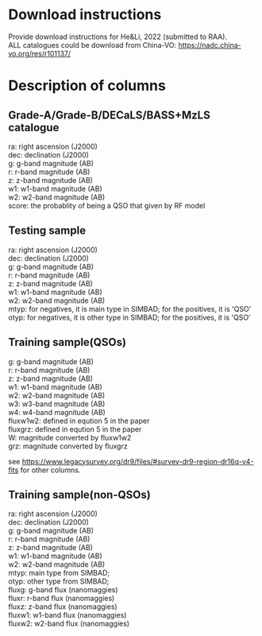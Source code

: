 # Download instructions
Provide download instructions for He&amp;Li, 2022 (submitted to RAA).         
ALL catalogues could be download from China-VO: https://nadc.china-vo.org/res/r101137/                        

# Description of columns
         
## Grade-A/Grade-B/DECaLS/BASS+MzLS catalogue
         
ra:     right ascension (J2000)         
dec:    declination (J2000)         
g:      g-band magnitude (AB)         
r:      r-band magnitude (AB)         
z:      z-band magnitude (AB)         
w1:     w1-band magnitude (AB)         
w2:     w2-band magnitude (AB)         
score:  the probablity of being a QSO that given by RF model         
         
## Testing sample        
         
ra:     right ascension (J2000)         
dec:    declination (J2000)         
g:      g-band magnitude (AB)         
r:      r-band magnitude (AB)         
z:      z-band magnitude (AB)         
w1:     w1-band magnitude (AB)         
w2:     w2-band magnitude (AB)                 
mtyp:   for negatives, it is main type in SIMBAD; for the positives, it is 'QSO'                 
otyp:   for negatives, it is other type in SIMBAD; for the positives, it is 'QSO'

## Training sample(QSOs)    

g:      g-band magnitude (AB)         
r:      r-band magnitude (AB)         
z:      z-band magnitude (AB)         
w1:     w1-band magnitude (AB)         
w2:     w2-band magnitude (AB)    
w3:     w3-band magnitude (AB)    
w4:     w4-band magnitude (AB)       
fluxw1w2: defined in eqution 5 in the paper               
fluxgrz: defined in eqution 5 in the paper               
W: magnitude converted by fluxw1w2              
grz: magnitude converted by fluxgrz              
                  
see https://www.legacysurvey.org/dr9/files/#survey-dr9-region-dr16q-v4-fits for other columns.
                        
## Training sample(non-QSOs)         
         
ra:     right ascension (J2000)         
dec:    declination (J2000)         
g:      g-band magnitude (AB)         
r:      r-band magnitude (AB)         
z:      z-band magnitude (AB)         
w1:     w1-band magnitude (AB)         
w2:     w2-band magnitude (AB)                 
mtyp:   main type from SIMBAD;                      
otyp:   other type from SIMBAD;                 
fluxg:  g-band flux (nanomaggies)         
fluxr:  r-band flux (nanomaggies)         
fluxz:  z-band flux (nanomaggies)         
fluxw1: w1-band flux (nanomaggies)         
fluxw2: w2-band flux (nanomaggies)         
